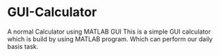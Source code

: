 # GUI-Calculator
A normal Calculator using MATLAB GUI 
This is a simple GUI calculator which is build by using MATLAB program. Which can perform our daily basis task.
